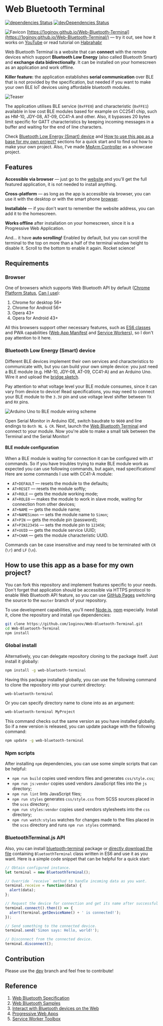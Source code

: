 # Web Bluetooth Terminal

[![dependencies Status](https://david-dm.org/1oginov/Web-Bluetooth-Terminal/status.svg)](https://david-dm.org/1oginov/Web-Bluetooth-Terminal)
[![devDependencies Status](https://david-dm.org/1oginov/Web-Bluetooth-Terminal/dev-status.svg)](https://david-dm.org/1oginov/Web-Bluetooth-Terminal?type=dev)

![Favicon](https://1oginov.github.io/Web-Bluetooth-Terminal/icons/favicon-16x16.png)
[https://1oginov.github.io/Web-Bluetooth-Terminal](https://1oginov.github.io/Web-Bluetooth-Terminal/) — try it out,
see how it works on [YouTube](https://www.youtube.com/watch?v=BNXN_931W_M) or read tutorial on
[Habrahabr](https://habrahabr.ru/post/339146/)

Web Bluetooth Terminal is a website that can **connect** with the remote devices which support **Bluetooth Low Energy**
(also called Bluetooth Smart) and **exchange data bidirectionally**. It can be installed on your homescreen as an
application and work offline.

**Killer feature:** the application establishes **serial communication** over BLE that is not provided by the
specification, but needed if you want to make your own BLE IoT devices using affordable bluetooth modules.

![Teaser](https://raw.githubusercontent.com/1oginov/Web-Bluetooth-Terminal/master/misc/Teaser.png)

The application utilises BLE service (`0xFFE0`) and characteristic (`0xFFE1`) available in low cost BLE modules based
for example on CC2541 chip, such as HM-10, JDY-08, AT-09, CC41-A and other. Also, it bypasses 20 bytes limit specific
for GATT characteristics by keeping incoming messages in a buffer and waiting for the end of line characters.

Check [Bluetooth Low Energy (Smart) device](#bluetooth-low-energy-smart-device) and
[How to use this app as a base for my own project?](#how-to-use-this-app-as-a-base-for-my-own-project)
sections for a quick start and to find out how to make your own project. Also, I've made
[MeArm Controller](https://github.com/1oginov/MeArm-Controller) as a showcase project.

## Features

**Accessible via browser** — just go to the [website](https://1oginov.github.io/Web-Bluetooth-Terminal/) and you'll get
the full featured application, it is not needed to install anything.

**Cross-platform** — as long as the app is accessible via browser, you can use it with the desktop or with the smart
phone [browser](#browser).

**Installable** — if you don't want to remember the website address, you can add it to the homescreen.

**Works offline** after installation on your homescreen, since it is a Progressive Web Application.

And... it have **auto scrolling!** Enabled by default, but you can scroll the terminal to the top on more than a half of
the terminal window height to disable it. Scroll to the bottom to enable it again. Rocket science!

## Requirements

### Browser

One of browsers which supports Web Bluetooth API by default
([Chrome Platform Status](https://www.chromestatus.com/feature/5264933985976320),
[Can I use](https://caniuse.com/#feat=web-bluetooth)):

1. Chrome for desktop 56+
2. Chrome for Android 56+
3. Opera 43+
4. Opera for Android 43+

All this browsers support other necessary features, such as [ES6 classes](https://caniuse.com/#feat=es6-class) and PWA
capabilities ([Web App Manifest](https://caniuse.com/#feat=web-app-manifest) and
[Service Workers](https://caniuse.com/#feat=serviceworkers)), so I don't pay attention to it here.

### Bluetooth Low Energy (Smart) device

Different BLE devices implement their own services and characteristics to communicate with, but you can build your own
simple device: you just need a BLE module (e.g. HM-10, JDY-08, AT-09, CC41-A) and an Arduino Uno. Wire it and upload the
[bridge sketch](https://raw.githubusercontent.com/1oginov/Web-Bluetooth-Terminal/master/misc/Arduino-Bridge/Arduino-Bridge.ino).

Pay attention to what voltage level your BLE module consumes, since it can vary from device to device! Read
specifications, you may need to connect your BLE module to the `3.3V` pin and use voltage level shifter between `TX` and
`RX` pins.

![Arduino Uno to BLE module wiring scheme](https://raw.githubusercontent.com/1oginov/Web-Bluetooth-Terminal/master/misc/Arduino-Bridge/Scheme.png)

Open Serial Monitor in Arduino IDE, switch baudrate to `9600` and line endings to `Both NL & CR`. Next, launch the
[Web Bluetooth Terminal](https://1oginov.github.io/Web-Bluetooth-Terminal/) and connect to your module. Now you're able
to make a small talk between the Terminal and the Serial Monitor!

#### BLE module configuration

When a BLE module is waiting for connection it can be configured with `AT` commands. So if you have troubles trying to
make BLE module work as expected you can use following commands, but again, read specifications! Here are some commands
I use with CC41-A module:

* `AT+DEFAULT` — resets the module to the defaults;
* `AT+RESET` — resets the module softly;
* `AT+ROLE` — gets the module working mode;
* `AT+ROLE0` — makes the module to work in slave mode, waiting for connection from other devices;
* `AT+NAME` — gets the module name;
* `AT+NAMESimon` — sets the module name to `Simon`;
* `AT+PIN` — gets the module pin (password);
* `AT+PIN123456` — sets the module pin to `123456`;
* `AT+UUID` — gets the module service UUID;
* `AT+CHAR` — gets the module characteristic UUID.

Commands can be case insensitive and may need to be terminated with `CR` (`\r`) and `LF` (`\n`).

## How to use this app as a base for my own project?

You can fork this repository and implement features specific to your needs. Don't forget that application should be
accessible via HTTPS protocol to enable Web Bluetooth API feature, so you can use
[GitHub Pages](https://pages.github.com/) switching the source to the `master` branch of your repository.

To use development capabilities, you'll need [Node.js](https://nodejs.org/), [npm](https://www.npmjs.com/) especially.
Install it, clone the repository and install `npm` dependencies:

```sh
git clone https://github.com/1oginov/Web-Bluetooth-Terminal.git
cd Web-Bluetooth-Terminal
npm install
```

### Global install

Alternatively, you can delegate repository cloning to the package itself. Just install it globally:

```sh
npm install -g web-bluetooth-terminal
```

Having this package installed globally, you can use the following command to clone the repository into your current
directory:

```sh
web-bluetooth-terminal
```

Or you can specify directory name to clone into as an argument:

```sh
web-bluetooth-terminal MyProject
```

This command checks out the same version as you have installed globally. So if a new version is released, you can update
package with the following command:

```sh
npm update -g web-bluetooth-terminal
```

### Npm scripts

After installing `npm` dependencies, you can use some simple scripts that can be helpful:

* `npm run build` copies used vendors files and generates `css/style.css`;
* `npm run js:vendor` copies used vendors JavaScript files into the `js` directory;
* `npm run lint` lints JavaScript files;
* `npm run styles` generates `css/style.css` from SCSS sources placed in the `scss` directory;
* `npm run styles:vendor` copies used vendors stylesheets into the `css` directory;
* `npm run watch:styles` watches for changes made to the files placed in the `scss` directory and runs `npm run styles`
command.

### BluetoothTerminal.js API

Also, you can install [bluetooth-terminal](https://github.com/1oginov/bluetooth-terminal) package or
[directly download the file](https://raw.githubusercontent.com/1oginov/bluetooth-terminal/master/src/BluetoothTerminal.js)
containing `BluetoothTerminal` class written in ES6 and use it as you want. Here is a simple code snippet that can be
helpful for a quick start:

```js
// Obtain configured instance.
let terminal = new BluetoothTerminal();

// Override `receive` method to handle incoming data as you want.
terminal.receive = function(data) {
  alert(data);
};

// Request the device for connection and get its name after successful connection.
terminal.connect().then(() => {
  alert(terminal.getDeviceName() + ' is connected!');
});

// Send something to the connected device.
terminal.send('Simon says: Hello, world!');

// Disconnect from the connected device.
terminal.disconnect();
```

## Contribution

Please use the [dev](https://github.com/1oginov/Web-Bluetooth-Terminal/tree/dev) branch and feel free to contribute!

## Reference

1. [Web Bluetooth Specification](https://webbluetoothcg.github.io/web-bluetooth/)
2. [Web Bluetooth Samples](https://googlechrome.github.io/samples/web-bluetooth/)
3. [Interact with Bluetooth devices on the Web](https://developers.google.com/web/updates/2015/07/interact-with-ble-devices-on-the-web/)
4. [Progressive Web Apps](https://developers.google.com/web/progressive-web-apps/)
5. [Service Worker Toolbox](https://github.com/GoogleChromeLabs/sw-toolbox/)
